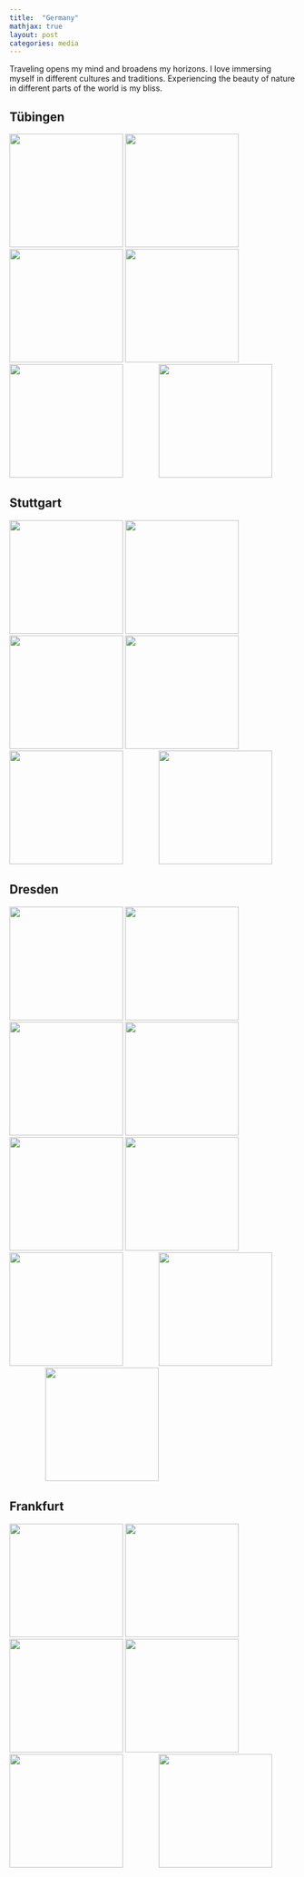```yaml
---
title:  "Germany"
mathjax: true
layout: post
categories: media
---
```


Traveling opens my mind and broadens my horizons. I love immersing myself in different cultures and traditions. Experiencing the beauty of nature in different parts of the world is my bliss.

## Tübingen

<img src="https://github.com/ZhichenOu/ZhichenOu.github.io/assets/140627294/4f7bf54d-8ad3-4b94-ad26-926b09b95ee9" width="200">
<img src="https://github.com/ZhichenOu/ZhichenOu.github.io/assets/140627294/c8e45fac-0490-425f-8d2e-480f0cf1f2c3" width="200">
<img src="https://github.com/ZhichenOu/ZhichenOu.github.io/assets/140627294/e81b4e6f-d40b-4eac-8825-0b6069bf145f" width="200">
<img src="https://github.com/ZhichenOu/ZhichenOu.github.io/assets/140627294/c444f8a8-725f-44c2-8c73-cb41edfae2b3" width="200">&nbsp;&nbsp;&nbsp;&nbsp;&nbsp;&nbsp;&nbsp;&nbsp;&nbsp;&nbsp;&nbsp;&nbsp;&nbsp;&nbsp;&nbsp;
<img src="https://github.com/ZhichenOu/ZhichenOu.github.io/assets/140627294/f37948f6-027e-4d1a-9aae-69213468b82b" width="200">&nbsp;&nbsp;&nbsp;&nbsp;&nbsp;&nbsp;&nbsp;&nbsp;&nbsp;&nbsp;&nbsp;&nbsp;&nbsp;&nbsp;&nbsp;
<img src="https://github.com/ZhichenOu/ZhichenOu.github.io/assets/140627294/4cb4a55f-e445-44c5-bafb-e0a42d2c74e3" width="200">

## Stuttgart

<img src="https://github.com/ZhichenOu/ZhichenOu.github.io/assets/140627294/fb86fb15-fc56-406d-a821-857e2ce6f981" width="200">
<img src="https://github.com/ZhichenOu/ZhichenOu.github.io/assets/140627294/efaea4b9-23e5-437f-ba4a-855f0d331d8e" width="200">
<img src="https://github.com/ZhichenOu/ZhichenOu.github.io/assets/140627294/697e578a-52f6-4d92-97a2-d90153307b9f" width="200">
<img src="https://github.com/ZhichenOu/ZhichenOu.github.io/assets/140627294/f3ba2150-5cab-4fdf-bab8-394cf5a6120f" width="200">&nbsp;&nbsp;&nbsp;&nbsp;&nbsp;&nbsp;&nbsp;&nbsp;&nbsp;&nbsp;&nbsp;&nbsp;&nbsp;&nbsp;&nbsp;
<img src="https://github.com/ZhichenOu/ZhichenOu.github.io/assets/140627294/1a772602-2c94-4178-b2d7-ce9394e54b66" width="200">&nbsp;&nbsp;&nbsp;&nbsp;&nbsp;&nbsp;&nbsp;&nbsp;&nbsp;&nbsp;&nbsp;&nbsp;&nbsp;&nbsp;&nbsp;
<img src="https://github.com/ZhichenOu/ZhichenOu.github.io/assets/140627294/33a0ac7f-c31e-4d0e-8e0d-99df28f2bf67" width="200">

## Dresden

<img src="https://github.com/ZhichenOu/ZhichenOu.github.io/assets/140627294/b47a6c11-2094-42be-8772-7b6a04274069" width="200">
<img src="https://github.com/ZhichenOu/ZhichenOu.github.io/assets/140627294/693a14bc-a94e-4325-bee9-9b2f76a2e546" width="200">
<img src="https://github.com/ZhichenOu/ZhichenOu.github.io/assets/140627294/76131023-98f5-4e65-8990-ec1be615fe6e" width="200">
<img src="https://github.com/ZhichenOu/ZhichenOu.github.io/assets/140627294/297d3550-cd66-4491-9105-d6ab635c0b96" width="200">
<img src="https://github.com/ZhichenOu/ZhichenOu.github.io/assets/140627294/4e8f435c-d12c-430c-a926-421320293967" width="200">
<img src="https://github.com/ZhichenOu/ZhichenOu.github.io/assets/140627294/c091d819-4ed4-4902-aa5a-e63ccae0622d" width="200">
<img src="https://github.com/ZhichenOu/ZhichenOu.github.io/assets/140627294/21b29d7b-8798-4c96-90bc-6bc042b72768" width="200">&nbsp;&nbsp;&nbsp;&nbsp;&nbsp;&nbsp;&nbsp;&nbsp;&nbsp;&nbsp;&nbsp;&nbsp;&nbsp;&nbsp;&nbsp;
<img src="https://github.com/ZhichenOu/ZhichenOu.github.io/assets/140627294/eecba292-37a9-45b6-8f7d-f24f665703ef" width="200">&nbsp;&nbsp;&nbsp;&nbsp;&nbsp;&nbsp;&nbsp;&nbsp;&nbsp;&nbsp;&nbsp;&nbsp;&nbsp;&nbsp;&nbsp;
<img src="https://github.com/ZhichenOu/ZhichenOu.github.io/assets/140627294/4f87cbd9-af00-4577-b849-1b5b943edb63" width="200">

## Frankfurt

<img src="https://github.com/ZhichenOu/ZhichenOu.github.io/assets/140627294/1aef7c43-691b-4602-b11b-3a6d4b694959" width="200">
<img src="https://github.com/ZhichenOu/ZhichenOu.github.io/assets/140627294/9e408d4a-788a-47b3-9b31-c0b36f3bd4ed" width="200">
<img src="https://github.com/ZhichenOu/ZhichenOu.github.io/assets/140627294/55c50db6-ffe7-4f9b-a8a9-831ad42d92dd" width="200">
<img src="https://github.com/ZhichenOu/ZhichenOu.github.io/assets/140627294/ee741e0f-9674-455b-b421-5299a2aef3e2" width="200">&nbsp;&nbsp;&nbsp;&nbsp;&nbsp;&nbsp;&nbsp;&nbsp;&nbsp;&nbsp;&nbsp;&nbsp;&nbsp;&nbsp;&nbsp;
<img src="https://github.com/ZhichenOu/ZhichenOu.github.io/assets/140627294/3b03e048-f667-434e-9f7c-a5590d8d3599" width="200">&nbsp;&nbsp;&nbsp;&nbsp;&nbsp;&nbsp;&nbsp;&nbsp;&nbsp;&nbsp;&nbsp;&nbsp;&nbsp;&nbsp;&nbsp;
<img src="https://github.com/ZhichenOu/ZhichenOu.github.io/assets/140627294/e0674204-1a01-4bbc-8137-0c753d81bf37" width="200">
